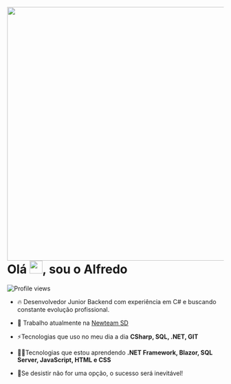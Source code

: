 <img align="right" height="590em"
src="https://raw.githubusercontent.com/gist/AlfredoNeeto/e4881a1bacd231908bd026b24892b6f7/raw/d7a16d9bbde696516cbb11f77c8240a3b917ad59/githubcard2023.svg"/>
<h1 align="left">Olá <img src="https://raw.githubusercontent.com/kaueMarques/kaueMarques/master/hi.gif" height="30px">, sou o Alfredo</h1>
<p align="left"> <img src="https://komarev.com/ghpvc/?username=AlfredoNeeto&color=blue" alt="Profile views" /> </p>

- 🔥 Desenvolvedor Junior Backend com experiência em C# e buscando constante evolução profissional.

- 🔭 Trabalho atualmente na [Newteam SD](https://www.newteam.com.br/)

- ⚡Tecnologias que uso no meu dia a dia **CSharp, SQL, .NET, GIT**

- 👨‍💻Tecnologias que estou aprendendo **.NET Framework, Blazor, SQL Server, JavaScript, HTML e CSS**

- 📕Se desistir não for uma opção, o sucesso será inevitável!
